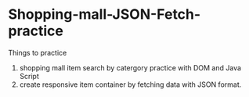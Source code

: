 # Shopping-mall-JSON-Fetch-practice

Things to practice

1. shopping mall item search by catergory practice with DOM and Java Script
2. create responsive item container by fetching data with JSON format.
